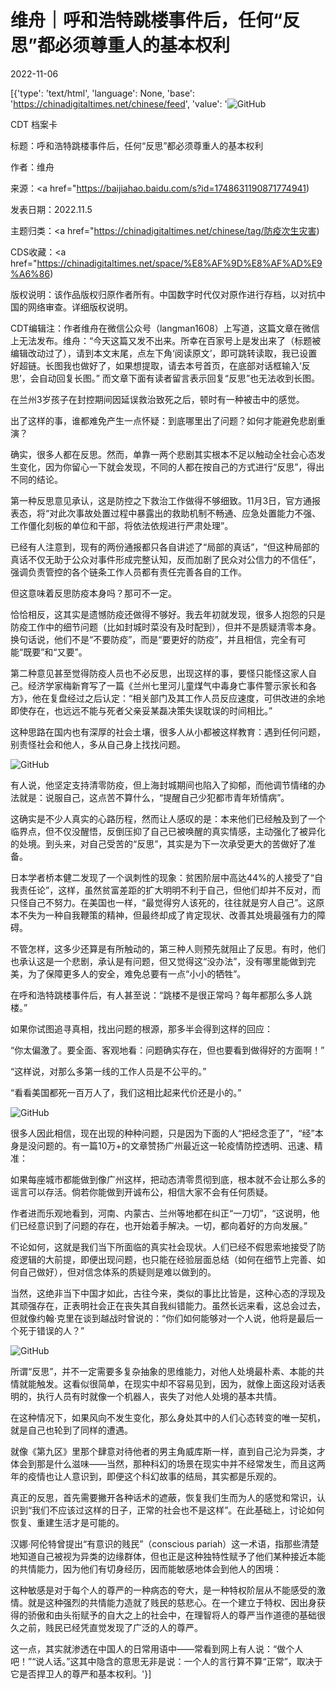 # 维舟｜呼和浩特跳楼事件后，任何“反思”都必须尊重人的基本权利

2022-11-06

[{'type': 'text/html', 'language': None, 'base': 'https://chinadigitaltimes.net/chinese/feed', 'value': '![GitHub](https://chinadigitaltimes.net/chinese/files/2022/11/Screen-Shot-2022-11-05-at-8.50.21-PM-768x451.png)

CDT 档案卡

标题：呼和浩特跳楼事件后，任何“反思”都必须尊重人的基本权利

作者：维舟

来源：<a href="https://baijiahao.baidu.com/s?id=1748631190871774941)

发表日期：2022.11.5

主题归类：<a href="https://chinadigitaltimes.net/chinese/tag/防疫次生灾害)

CDS收藏：<a href="https://chinadigitaltimes.net/space/%E8%AF%9D%E8%AF%AD%E9%A6%86)

版权说明：该作品版权归原作者所有。中国数字时代仅对原作进行存档，以对抗中国的网络审查。详细版权说明。





CDT编辑注：作者维舟在微信公众号（langman1608）上写道，这篇文章在微信上无法发布。维舟：“今天这篇又发不出来。所幸在百家号上是发出来了（标题被编辑改动过了），请到本文末尾，点左下角‘阅读原文’，即可跳转读取，我已设置好超链。长图我也做好了，如果想提取，请去本号首页，在底部对话框输入‘反思’，会自动回复长图。” 而文章下面有读者留言表示回复“反思”也无法收到长图。

在兰州3岁孩子在封控期间因延误救治致死之后，顿时有一种被击中的感觉。

出了这样的事，谁都难免产生一点怀疑：到底哪里出了问题？如何才能避免悲剧重演？

确实，很多人都在反思。然而，单靠一两个悲剧其实根本不足以触动全社会心态发生变化，因为你留心一下就会发现，不同的人都在按自己的方式进行“反思”，得出不同的结论。

第一种反思意见承认，这是防控之下救治工作做得不够细致。11月3日，官方通报表态，将“对此次事故处置过程中暴露出的救助机制不畅通、应急处置能力不强、工作僵化刻板的单位和干部，将依法依规进行严肃处理”。

已经有人注意到，现有的两份通报都只各自讲述了“局部的真话”，“但这种局部的真话不仅无助于公众对事件形成完整认知，反而加剧了民众对公信力的不信任”，强调负责管控的各个链条工作人员都有责任完善各自的工作。

但这意味着反思防疫本身吗？那可不一定。

恰恰相反，这其实是遗憾防疫还做得不够好。我去年初就发现，很多人抱怨的只是防疫工作中的细节问题（比如封城时菜没有及时配到），但并不是质疑清零本身。换句话说，他们不是“不要防疫”，而是“要更好的防疫”，并且相信，完全有可能“既要”和“又要”。

第二种意见甚至觉得防疫人员也不必反思，出现这样的事，要怪只能怪这家人自己。经济学家梅新育写了一篇《兰州七里河儿童煤气中毒身亡事件警示家长和各方》，他在复盘经过之后认定：“相关部门及其工作人员反应速度，可供改进的余地即使存在，也远远不能与死者父亲妥某磊决策失误耽误的时间相比。”

这种思路在国内也有深厚的社会土壤，很多人从小都被这样教育：遇到任何问题，别责怪社会和他人，多从自己身上找找问题。

![GitHub](https://chinadigitaltimes.net/chinese/files/2022/11/post-689377-63672cafe0e27.)

有人说，他坚定支持清零防疫，但上海封城期间也陷入了抑郁，而他调节情绪的办法就是：说服自己，这点苦不算什么，“提醒自己少犯都市青年矫情病”。

这确实是不少人真实的心路历程，然而让人感叹的是：本来他们已经触及到了一个临界点，但不仅没醒悟，反倒压抑了自己已被唤醒的真实情感，主动强化了被异化的处境。到头来，对自己受苦的“反思”，其实是为下一次承受更大的苦做好了准备。

日本学者桥本健二发现了一个讽刺性的现象：贫困阶层中高达44%的人接受了“自我责任论”，这样，虽然贫富差距的扩大明明不利于自己，但他们却并不反对，而只怪自己不努力。在美国也一样，“最觉得穷人该死的，往往就是穷人自己”。这原本不失为一种自我鞭策的精神，但最终却成了肯定现状、改善其处境最强有力的障碍。

不管怎样，这多少还算是有所触动的，第三种人则预先就阻止了反思。有时，他们也承认这是一个悲剧，承认是有问题，但又觉得这“没办法”，没有哪里能做到完美，为了保障更多人的安全，难免总要有一点“小小的牺牲”。

在呼和浩特跳楼事件后，有人甚至说：“跳楼不是很正常吗？每年都那么多人跳楼。”

如果你试图追寻真相，找出问题的根源，那多半会得到这样的回应：

“你太偏激了。要全面、客观地看：问题确实存在，但也要看到做得好的方面啊！”

“这样说，对那么多第一线的工作人员是不公平的。”

“看看美国都死一百万人了，我们这相比起来代价还是小的。”

![GitHub](https://chinadigitaltimes.net/chinese/files/2022/11/post-689377-63672cb14244b.)

很多人因此相信，现在出现的种种问题，只是因为下面的人“把经念歪了”，“经”本身是没问题的。有一篇10万+的文章赞扬广州最近这一轮疫情防控透明、迅速、精准：



如果每座城市都能做到像广州这样，把动态清零贯彻到底，根本就不会让那么多的谣言可以存活。倘若你能做到开诚布公，相信大家不会有任何质疑。



作者进而乐观地看到，河南、内蒙古、兰州等地都在纠正“一刀切”，“这说明，他们已经意识到了问题的存在，也开始着手解决。一切，都向着好的方向发展。”

不论如何，这就是我们当下所面临的真实社会现状。人们已经不假思索地接受了防疫逻辑的大前提，即便出现问题，也只能在经验层面总结（如何在细节上完善、如何自己做好），但对信念体系的质疑则是难以做到的。

当然，这绝非当下中国才如此，古往今来，类似的事比比皆是，这种心态的浮现及其顽强存在，正表明社会正在丧失其自我纠错能力。虽然长远来看，这总会过去，但就像约翰·克里在谈到越战时曾说的：“你们如何能够对一个人说，他将是最后一个死于错误的人？”

![GitHub](https://chinadigitaltimes.net/chinese/files/2022/11/post-689377-63672cb2b0507.)

所谓“反思”，并不一定需要多复杂抽象的思维能力，对他人处境最朴素、本能的共情就能触发。这看似很简单，在现实中却不容易见到，因为，就像上面这段对话表明的，执行人员有时就像一个机器人，丧失了对他人处境的基本共情。

在这种情况下，如果风向不发生变化，那么身处其中的人们心态转变的唯一契机，就是自己也轮到了同样的遭遇。

就像《第九区》里那个肆意对待他者的男主角威库斯一样，直到自己沦为异类，才体会到那是什么滋味——当然，那种科幻的场景在现实中并不经常发生，而且这两年的疫情也让人意识到，即便这个科幻故事的结局，其实都是乐观的。

真正的反思，首先需要撇开各种话术的遮蔽，恢复我们生而为人的感觉和常识，认识到“我们不应该过这样的日子，正常的社会也不是这样”。在此基础上，讨论如何恢复、重建生活才是可能的。

汉娜·阿伦特曾提出“有意识的贱民”（conscious pariah）这一术语，指那些清楚地知道自己被视为异类的边缘群体，但也正是这种独特性赋予了他们某种接近本能的共情能力，因为他们有切身经历，因而能敏感地体会到他人的困境：



这种敏感是对于每个人的尊严的一种病态的夸大，是一种特权阶层从不能感受的激情。就是这种强烈的共情能力造就了贱民的慈悲心。在一个建立于特权、因出身获得的骄傲和由头衔赋予的自大之上的社会中，在理智将人的尊严当作道德的基础很久之前，贱民已经凭直觉发现了广泛的人的尊严。



这一点，其实就渗透在中国人的日常用语中——常看到网上有人说：“做个人吧！”“说人话。”这其中隐含的意思无非是说：一个人的言行算不算“正常”，取决于它是否捍卫人的尊严和基本权利。'}]